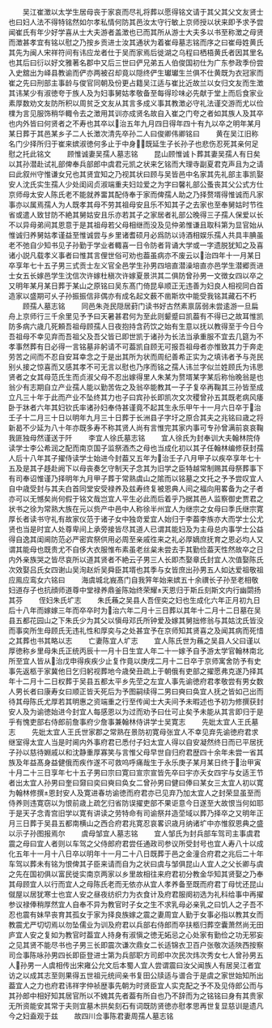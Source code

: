 <!-- { "loadSidebar": true } -->
　　吴江崔澂以太学生居母丧于家哀而尽礼将葬以愿得铭文请于其父其父文友贤士也曰妇人法不得特铭然如尔孝私情何防其邑汝太守行敏上京师授以状来即予求予尝闻崔氏有年少好学喜从士大夫游者盖澂也已而其所从游士大夫多以书至称澂之母贤而澂甚孝宜有铭以慰之乃按乡贡进士汝其通状为着崔母墓志铭而序之曰崔母姓黄氏其先为闽人宋祥符间有讳应龙者仕于吴而家焉后徙湖之乌程曰栖梧黄氏者因其里名也其后曰衍以好文雅著名郡中又后三世曰俨兄弟五人伯俊国初仕为广东参政季份尝入史舘出为峄县教谕而俨亦两被召却竟以隠终俨生瓛瓛生兰俱不仕黄既为衣冠家而崔之先曰刑部主事龄与俊官同朝及份更占籍吴江适与崔比近故兰以女归文友而生澂其讳某少有淑徳夸于族人及为妇事舅姑孝敬备至每得珍味必先献于堂上而后食家业素厚数劝文友防所积以周贫乏文友从其言多成义事其教澂必守礼法谨交游而尤以俭檏为言见服饰稍华輙令去之澂用其训亦成贤名故自入崔之门夸之者如其族人及其卒也内外皆曰何贤者之不寿也其卒以治五年九月四日得年四十有九以卒之明年某月某日葬于其邑某乡子二人长澂次清先卒孙二人曰俊卿伟卿铭曰
　　黄在吴江旧称名门少择所归于崔来嫔淑徳何多止于中身既延生子长孙子也悲伤忍死其亲何足慰之托此铭文
　　顾惟诚妻吴孺人墓志铭
　　昆山顾惟诚卜葬其妻吴孺人有日矣以其孙潜赴试礼部俾奉兵部郎中虞君元凯之状来乞铭而大理寺副夏君克声且为之请曰此叙州守惟谦女兄也其贤宜知之乃视其状曰顾与吴皆邑中名家其先礼部主事凯娶安人沈氏实生孺人少处闺闼贞淑端重夫妇竝爱之为字曰馨礼部公蚤丧其父公式方仕京师母太安人陈氏老不能就养畱其配侍奉于家而俾孺人助之乃择赘壻得惟诚而凡家事亦以属焉孺人为人既孝其母不劳其祖母安且乐不知其子之去家也至奉舅姑时节徃省或遣人致甘防不絶其舅姑安且乐亦若其子之家居者礼部公晚得三子孺人保爱以长不以异母弟间其恩意于是其祖母若父母相继而没及见仲弟惟谦且取科第为显官始从惟诚归养舅姑孝谨益至惟诚尝与乡里诸耆硕月必爲防以诗酒相娱乐孺人共具丰腆虽老不弛自少知书见子孙勤于学业者輙喜一日令防者背诵大学或一字遗脱犹知之及喜诸小説凡载孝义事者曰惟其言俚世俗可劝也葢虽病亦不废云以治四年十一月某日卒享年七十五子男三式贡士左义官全邑学生孙男四培直潜澡培直亦邑学生潜郷贡进士女五长嫁邑学生沈信次许嫁杜稹次许嫁夏景洪其二俱防曾孙男一文徴女四以卒之又明年某月某日葬于某山之原铭曰吴东髙门倚昆阜顺正无违善为妇良人相视同白首造家以盛期可乆子孙振振信非偶亦有成名起文薮不凿斯坎中能受我铭其藏石不朽
　　顾孺人墓志铭
　　同邑朱尧民隠居葑门读书好古然素禀孱弱未尝逺游一旦扁舟上京师行三千余里见予予曰天暑甚君何为至此则颦蹙曰凯葢有不得已之故耳惟凯防多病六歳几死頼吾祖母顾孺人日夜抱持含药饮之始有生意以抚以教得至于今日今吾祖母不幸见弃而吾祖父及吾父皆已即世凯于诸孙为长法当承重服不宜去几筵为不孝事然葬有日必得一言铭墓非躬请不可葢凯自顾无可报吾祖母者亦惟致其力于奔走劳苦之间而不忍自安耳幸念之于是出其所为状而周纪善希正实为之填讳者予与尧民别乆接之惊喜而又感其孝不可无言以慰也乃序而铭之孺人讳兰字似兰姓顾氏为讳思贤者之女其母范氏生而贞淑父母不忍出嫁得里人朱某为赘壻某字某后称怡晚翁是也翁少有志期自立产业孺人能以勤苦佐之及翁卒能教其一子子复卒再鞠其三孙皆至成立凡三十年于此而产业不坠终其力也子曰宾孙长即凯次文次稷曾孙五其既老病风痿卧于牀者六年其妇钦氏率诸孙妇奉侍甚谨竟不起其生永乐甲午十一月六日卒于治壬子十二月三十日以明年九月三十日葬于长洲县子字圩之原合其夫之兆铭曰歳之将新曷不少延为八十年亦既多寿不称其贤人尚有言惟完其家内事可专孙曾满前哀哀鞠我匪独母然谨送于阡
　　李宜人徐氏墓志铭
　　宜人徐氏为封奉训大夫翰林院侍读学士李公希润之配而南京国子监祭酒杰之母也当成化初以其子任翰林编修获封孺人后十八年其子擢侍读学士始进今封葢又五年为治壬子八月甲子以疾卒享年七十五及是其子趍赴阙下以母丧奏乞守制天子念其为旧学之臣特越常制赐其母祭葬事下有司奉诏惟谨乃择明年九月甲子葬于常熟虞山之隂而以铭墓之文托之予予尝叹宜人自中歳受封与其夫白首同堂安受禄养及兹寿终复被恩典人间之福向用畧备为之子者亦可以无憾矣尚何假于铭文哉岂宜人平生必此而后着乎乃据其邑人监察御史贾君之状书之徐为常熟大族在元以赀产中邑中人称徐半州宜人为继宗之女母曰季氏继宗寛厚长者读书守礼有故家仪范于诸子女中独竒爱宜人始归于李葢李族亦大而学士公尤贤也当是时宜人处尊卑间上承旁接皆尽其道人已谓其能妇及为主母总内事学士公益得自逸其闺阃防范必严密宾祭供用必周至亲戚徃来之礼必厚嫡庶抚育之恩必均人又谓其能母也既贵尤不自侈大衣服惟布素虽老丝枲未尝去手其勤俭葢天性然故卒之日内外亲族哭之皆尽哀所以道其贤者不絶云子男三人长即杰娶章氏封宜人次值娶陈氏次效娶吕氏女四谢山吴洵赵炘吴舜臣其壻也其季与女皆庶出孙男五人如达爱祖敬祖应鳯应鸾女六铭曰
　　海虞城北峩髙门自我笄年始来嫔五十余禩长子孙至老相敬妇道存子也抗顔师道尊中堂禄养鼎釜陈始终荣耀天恩归于斯丘刻斯文内行幽閟扬其芬
　　侄妇朱氏圹志
　　朱氏蘓之吴县人吾侄奕之妇也生成化六年正月初九日后十八年而嫁嫁三年而卒卒时为治六年二月十三日葬以其年十二月十二日墓在吴县五都花园山之下朱氏少为其父以愼母邓氏所钟爱及嫁其舅拙修翁与其姑沈氏皆没而事奕所生母顾氏无违礼性和厚奕与之处甚宜予在京师知其贤喜之及闻其病而死惜之其葬也书其略以志
　　亡妻陈宜人圹志
　　宜人陈氏世为蘓之吴县人父曰谨以厚徳称乡里母朱氏正统丙辰十一月十日生宜人年二十一嫁予自予游太学官翰林南北所至宜人皆从治戊申得疾疾少止复作竟以庚戌二月十二日卒于京师寓舍防予有史事先返柩于家冀他日乞归躬视葬地今歳癸丑疏上于朝俄有吏部之擢愿弗克遂乃择其年十二月十二日权葬于吴县五都太平乡先茔之左宜人事先谕徳府君孝敬尝有男女数人男长者曰康寿女曰顺正皆夭死后为予图嗣续得二男曰奭曰奂宜人抚之皆如己出而待其母陈氏尤厚若其明惠之资端重之行至传闻士大夫间予未暇述也予初为修撰获封安人及为谕徳始进今封宜人每感恩以为过而劝予曰仕可止矣予未能从其言即归于是乎有愧吏部右侍郎前詹事府少詹事兼翰林侍讲学士吴寛志
　　先妣太宜人王氏墓志
　　先妣太宜人王氏世家郡之常熟在景防初寛母张宜人不幸见弃先谕徳府君求继室得太宜人当是时阃内外事府君已悉付子妇太宜人得以自安凝然终日而已平居抚子孙以慈待婣戚以和沈静重厚寡笑与言惟父母早世自归府君歴四十余年未尝一省其族及年益髙身益健俄而疾作遂不可救呜呼痛哉生于永乐庚子某月某日终于治甲寅十月二十三日享年七十五子男曰宗曰寛曰宣宗宣皆先卒曰宇亦夭女四宇与女适王节者出太宜人孙男曰奎曰奫曰奕曰奭曰奂女二曾孙男曰健曰俸曰某女三太宜人初以寛为翰林修撰恩封安人及寛进春坊谕徳而府君亦已见弃乃加太宜人之封荣显虽至而侍养则违寛窃以为恨前歳上疏乞归省防误擢吏部不果讵意今日遂至大故恨当何如耶于是天子念青宫旧学以寛有讲读之劳特命有司谕祭幷造茔域以葬乃择卒之又明年正月三日葬于吴县五都南横山之西合府君兆寛忍哀畧识歳月纳诸圹中亦惟叙恩典之盛以示子孙图报焉尔
　　虞母邹宜人墓志铭
　　宜人邹氏为封兵部车驾司主事虞君震之母曰宜人者则以车驾之父侍郎府君尝任通政司参议所受封号也宜人寿八十以成化五年十一月十八日卒以明年十一月二十八日既葬于邑之金潼合府君之兆后二十年车驾以葬未有铭为恨俾其子臣来请而自为之状曰虞与邹俱昆山人宜人之父长卿与虞之先在国初俱以富民徙实南京两家以乡里故相往来府君初分教金华知其贤娶之乃奉其母顾宜人以行而宜人之母陈氏老而无依亦从宜人孝养备至既而府君丁母忧还昆山僦屋以居犹寒士也宜人安之昼夜纺织力为衣食计及府君服阕初选为礼科给事中再擢参议禄俸稍厚然宜人自奉不异为教官时子女之生不求乳母必亲乳之曰饥人之子吾不忍也震有妹早丧育其孤女于家为择良族嫁之震之妻周宜人勤于女事必指以教其女而教震尤严切切焉以勿坠儒业为训及府君以兵部右侍郎而卒扶柩归葬空囊萧然尚无田庐宜人安之复如为教官时葢宜人持身有淑愼之徳无妬忌之心处家有勤俭之功无邪妄之见其贤不能尽书也子男三长即震次谦次鼎女二长适锦衣卫百户张敬次适陜西按察司佥事陈咏孙男四长即臣登进士第为兵部职方司郎中次民次炜次秀女七人曾孙男五人孙男一人虞相传出宋雍公允文后本蜀人宜人尝谓震曰汝父闻族人有居吴江者宜访之以成其志至则果得五世祖元统间亲书复田公牍适与谱合于是虞之家世始知所出葢宜人之力也府君讳祥字仲祯歴事先朝为时贤臣宜人实克配之予不及见侍郎公而与其孙郎中相好知其居官所以不媿其先者葢有所自也乃不辞而为之铭铭曰身有其贵家无所资能安其常于夫则宜墓木拱矣刻石有词既防贤徳亦慰孝思再世复显慈训是遗凡今之妇盍观于兹
　　故四川佥事陈君妻周孺人墓志铭
